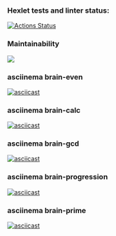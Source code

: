### Hexlet tests and linter status:
[![Actions Status](https://github.com/OlegKarush/python-project-49/workflows/hexlet-check/badge.svg)](https://github.com/OlegKarush/python-project-49/actions)

### Maintainability
<a href="https://codeclimate.com/github/OlegKarush/python-project-49/maintainability"><img src="https://api.codeclimate.com/v1/badges/7fe17029a88072af372a/maintainability" /></a>

### asciinema brain-even
[![asciicast](https://asciinema.org/a/DTP4YOwu3M0ah9jbZUVQ3WgYT.svg)](https://asciinema.org/a/DTP4YOwu3M0ah9jbZUVQ3WgYT)

### asciinema brain-calc
[![asciicast](https://asciinema.org/a/nHa8inAe3wlSmRp0yubtpMJnZ.svg)](https://asciinema.org/a/nHa8inAe3wlSmRp0yubtpMJnZ)

### asciinema brain-gcd
[![asciicast](https://asciinema.org/a/Bzn2sP6zL2aZxDhzQ5sVmHyUv.svg)](https://asciinema.org/a/Bzn2sP6zL2aZxDhzQ5sVmHyUv)

### asciinema brain-progression
[![asciicast](https://asciinema.org/a/hdbcQS4G2sKqU7axjuZiMivM9.svg)](https://asciinema.org/a/hdbcQS4G2sKqU7axjuZiMivM9)

### asciinema brain-prime
[![asciicast](https://asciinema.org/a/rhqameexqYPeb34R3seRrfUom.svg)](https://asciinema.org/a/rhqameexqYPeb34R3seRrfUom)